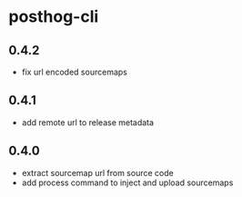 # posthog-cli

## 0.4.2
- fix url encoded sourcemaps

## 0.4.1
- add remote url to release metadata

## 0.4.0
- extract sourcemap url from source code
- add process command to inject and upload sourcemaps
